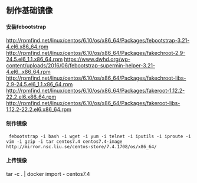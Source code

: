 ## 制作基础镜像
#### 安装febootstrap 
 http://rpmfind.net/linux/centos/6.10/os/x86_64/Packages/febootstrap-3.21-4.el6.x86_64.rpm
 http://rpmfind.net/linux/centos/6.10/os/x86_64/Packages/fakechroot-2.9-24.5.el6_1.1.x86_64.rpm
 https://www.dwhd.org/wp-content/uploads/2016/06/febootstrap-supermin-helper-3.21-4.el6_.x86_64.rpm
 http://rpmfind.net/linux/centos/6.10/os/x86_64/Packages/fakechroot-libs-2.9-24.5.el6_1.1.x86_64.rpm
 http://rpmfind.net/linux/centos/6.10/os/x86_64/Packages/fakeroot-1.12.2-22.2.el6.x86_64.rpm
 http://rpmfind.net/linux/centos/6.10/os/x86_64/Packages/fakeroot-libs-1.12.2-22.2.el6.x86_64.rpm
#### 制作镜像
` febootstrap -i bash -i wget -i yum -i telnet -i iputils -i iproute -i vim -i gzip -i tar centos7.4 centos7.4-image http://mirror.nsc.liu.se/centos-store/7.4.1708/os/x86_64/`
#### 上传镜像
tar -c . | docker import - centos7.4
